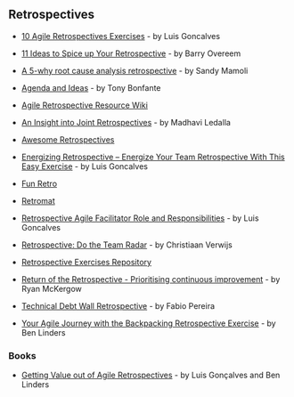 ## Retrospectives

- [10 Agile Retrospectives Exercises](https://www.dropbox.com/s/6nedqvit10rvptc/10%20Agile%20Retrospectives%20Exercises_Luis%20Goncalves.pdf) - by Luis Goncalves

- [11 Ideas to Spice up Your Retrospective](https://www.scrum.org/resources/blog/11-ideas-spice-your-retrospective) - by Barry Overeem

- [A 5-why root cause analysis retrospective](http://nomad8.com/a-5-why-root-cause-analysis-retrospective/) - by Sandy Mamoli

- [Agenda and Ideas](https://www.solutionsiq.com/learning/blog-post/agenda-and-ideas/) - by Tony Bonfante

- [Agile Retrospective Resource Wiki](http://retrospectivewiki.org/index.php?title=Agile_Retrospective_Resource_Wiki)

- [An Insight into Joint Retrospectives](https://www.scrumalliance.org/community/articles/2014/july/an-insight-into-joint-retrospectives) - by Madhavi Ledalla

- [Awesome Retrospectives](https://github.com/josephearl/awesome-retrospectives)

- [Energizing Retrospective – Energize Your Team Retrospective With This Easy Exercise](https://luis-goncalves.com/energize-your-team-retrospective/) - by Luis Goncalves

- [Fun Retro](http://funretro.github.io/distributed/)

- [Retromat](https://plans-for-retrospectives.com/)

- [Retrospective Agile Facilitator Role and Responsibilities](https://luis-goncalves.com/retrospective-agile-facilitator/) - by Luis Goncalves

- [Retrospective: Do the Team Radar](https://blog.agilistic.nl/retrospective-do-the-team-radar/) - by Christiaan Verwijs

- [Retrospective Exercises Repository](https://age-of-product.com/retrospective-exercises/)

- [Return of the Retrospective - Prioritising continuous improvement](https://www.slideshare.net/RyanMcKergow/return-of-the-retrospective-prioritising-continuous-improvement-15122016) - by Ryan McKergow

- [Technical Debt Wall Retrospective](http://fabiopereira.me/blog/2009/09/01/technical-debt-retrospective/) - by Fabio Pereira

- [Your Agile Journey with the Backpacking Retrospective Exercise](https://www.benlinders.com/2017/agile-journey-backpacking-retrospective-exercise/) - by Ben Linders

### Books

- [Getting Value out of Agile Retrospectives](https://www.infoq.com/minibooks/agile-retrospectives-value) - by Luis Gonçalves and Ben Linders

